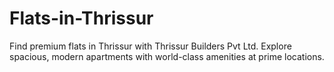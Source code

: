 # Flats-in-Thrissur
Find premium flats in Thrissur with Thrissur Builders Pvt Ltd. Explore spacious, modern apartments with world-class amenities at prime locations.
